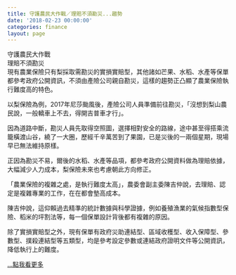 ```yaml
---
title: 守護農民大作戰／理賠不須勘災...趨勢
date: '2018-02-23 00:00:00'
categories: finance
layout: page
---
```


<div class="text">
			<div>
			<div class="title-1">守護農民大作戰<br>理賠不須勘災</div></div>
<div>
	<span style="font-size:14px;">現有農業保險只有梨採取需勘災的實損實賠型，其他諸如芒果、水稻、水產等保單都參考政府公開資訊，不須由產險公司親自勘災，這樣的趨勢正凸顯了農業保險執行難度高的特色。</span></div>
<p>
	<span style="font-size:14px;">以梨保險為例，2017年尼莎颱風後，產險公司人員準備前往勘災，「沒想到梨山農民說，一般轎車上不去，得開吉普車才行」。</span></p>
<p>
	<span style="font-size:14px;">因為道路中斷，勘災人員先取得空照圖，選擇相對安全的路線，途中甚至得搭乘流籠橫渡山谷，繞了一大圈，歷經千辛萬苦到了果園，已是災後的一兩個星期，現場早已無法維持原樣。</span></p>
<p>
	<span style="font-size:14px;">正因為勘災不易，爾後的水稻、水產等品項，都參考政府公開資料做為理賠依據，大幅減少人力成本，梨保險未來也考慮朝此方向修正。</span></p>
<p>
	<span style="font-size:14px;">「農業保險的複雜之處，是執行難度太高」，農委會副主委陳吉仲說，去理賠、認定是複雜專業的工作，在在都會墊高成本。</span></p>
<p>
	<span style="font-size:14px;">陳吉仲說，這仰賴過去精準的統計數據與科學證據，例如養殖漁業的氣候指數型保險、稻米的坪割法等，每一個保單設計背後都有複雜的原因。</span></p>
<p>
	<span style="font-size:14px;">除了實損實賠型之外，現有保單有政府災助連結型、區域收穫型、收入保障型、參數型、撲殺連結型等五類型，均是參考設定參數或連結政府證明文件等公開資訊，降低執行上的難度。
	<p></p>
	<a href="https://money.udn.com/money/story/9554/2995506"><span class="more">...點我看更多</span></a></span></p>
		</div>